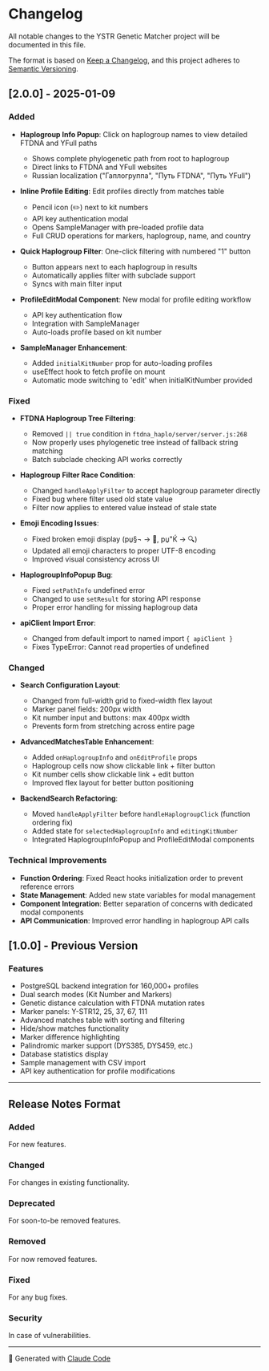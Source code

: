 # Changelog

All notable changes to the YSTR Genetic Matcher project will be documented in this file.

The format is based on [Keep a Changelog](https://keepachangelog.com/en/1.0.0/),
and this project adheres to [Semantic Versioning](https://semver.org/spec/v2.0.0.html).

## [2.0.0] - 2025-01-09

### Added
- **Haplogroup Info Popup**: Click on haplogroup names to view detailed FTDNA and YFull paths
  - Shows complete phylogenetic path from root to haplogroup
  - Direct links to FTDNA and YFull websites
  - Russian localization ("Гаплогруппа", "Путь FTDNA", "Путь YFull")

- **Inline Profile Editing**: Edit profiles directly from matches table
  - Pencil icon (✏️) next to kit numbers
  - API key authentication modal
  - Opens SampleManager with pre-loaded profile data
  - Full CRUD operations for markers, haplogroup, name, and country

- **Quick Haplogroup Filter**: One-click filtering with numbered "1" button
  - Button appears next to each haplogroup in results
  - Automatically applies filter with subclade support
  - Syncs with main filter input

- **ProfileEditModal Component**: New modal for profile editing workflow
  - API key authentication flow
  - Integration with SampleManager
  - Auto-loads profile based on kit number

- **SampleManager Enhancement**:
  - Added `initialKitNumber` prop for auto-loading profiles
  - useEffect hook to fetch profile on mount
  - Automatic mode switching to 'edit' when initialKitNumber provided

### Fixed
- **FTDNA Haplogroup Tree Filtering**:
  - Removed `|| true` condition in `ftdna_haplo/server/server.js:268`
  - Now properly uses phylogenetic tree instead of fallback string matching
  - Batch subclade checking API works correctly

- **Haplogroup Filter Race Condition**:
  - Changed `handleApplyFilter` to accept haplogroup parameter directly
  - Fixed bug where filter used old state value
  - Filter now applies to entered value instead of stale state

- **Emoji Encoding Issues**:
  - Fixed broken emoji display (рџ§¬ → 🧬, рџ"Ќ → 🔍)
  - Updated all emoji characters to proper UTF-8 encoding
  - Improved visual consistency across UI

- **HaplogroupInfoPopup Bug**:
  - Fixed `setPathInfo` undefined error
  - Changed to use `setResult` for storing API response
  - Proper error handling for missing haplogroup data

- **apiClient Import Error**:
  - Changed from default import to named import `{ apiClient }`
  - Fixes TypeError: Cannot read properties of undefined

### Changed
- **Search Configuration Layout**:
  - Changed from full-width grid to fixed-width flex layout
  - Marker panel fields: 200px width
  - Kit number input and buttons: max 400px width
  - Prevents form from stretching across entire page

- **AdvancedMatchesTable Enhancement**:
  - Added `onHaplogroupInfo` and `onEditProfile` props
  - Haplogroup cells now show clickable link + filter button
  - Kit number cells show clickable link + edit button
  - Improved flex layout for better button positioning

- **BackendSearch Refactoring**:
  - Moved `handleApplyFilter` before `handleHaplogroupClick` (function ordering fix)
  - Added state for `selectedHaplogroupInfo` and `editingKitNumber`
  - Integrated HaplogroupInfoPopup and ProfileEditModal components

### Technical Improvements
- **Function Ordering**: Fixed React hooks initialization order to prevent reference errors
- **State Management**: Added new state variables for modal management
- **Component Integration**: Better separation of concerns with dedicated modal components
- **API Communication**: Improved error handling in haplogroup API calls

## [1.0.0] - Previous Version

### Features
- PostgreSQL backend integration for 160,000+ profiles
- Dual search modes (Kit Number and Markers)
- Genetic distance calculation with FTDNA mutation rates
- Marker panels: Y-STR12, 25, 37, 67, 111
- Advanced matches table with sorting and filtering
- Hide/show matches functionality
- Marker difference highlighting
- Palindromic marker support (DYS385, DYS459, etc.)
- Database statistics display
- Sample management with CSV import
- API key authentication for profile modifications

---

## Release Notes Format

### Added
For new features.

### Changed
For changes in existing functionality.

### Deprecated
For soon-to-be removed features.

### Removed
For now removed features.

### Fixed
For any bug fixes.

### Security
In case of vulnerabilities.

---

🤖 Generated with [Claude Code](https://claude.com/claude-code)
